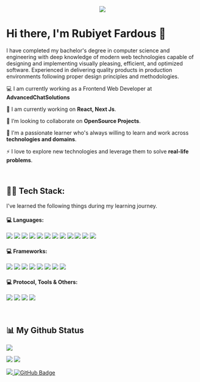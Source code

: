 <p align="center"><img align="center" src="https://user-images.githubusercontent.com/26208205/204192045-8efb70c1-374c-4dc9-9b08-01135cab3d6e.gif"/></p>



# Hi there, I'm Rubiyet Fardous 👋
I have completed my bachelor's degree in computer science and engineering with deep knowledge of modern web technologies capable of designing and implementing visually pleasing, efficient, and optimized software. Experienced in delivering quality products in production environments following proper design principles and methodologies.

💻 I am currently working as a Frontend Web Developer at **AdvancedChatSolutions**

🌱 I am currently working on **React, Next Js**.

👯 I’m looking to collaborate on **OpenSource Projects**.

🔭 I'm a passionate learner who's always willing to learn and work across **technologies and domains**.

⚡ I love to explore new technologies and leverage them to solve **real-life problems**.

<br/>

## 👨‍💻 Tech Stack:
I've learned the following things during my learning journey.
<h4 align="left">💻 Languages:</h4>
<a href="#programming-languages"><img src="https://img.shields.io/badge/JavaScript-F7DF1E.svg?style=for-the-badge&logo=JavaScript&logoColor=black"/></a> <a href="#programming-languages"><img src="https://img.shields.io/badge/TypeScript-3178C6.svg?style=for-the-badge&logo=TypeScript&logoColor=white"/></a> <a href="#programming-languages"><img src="https://img.shields.io/badge/html5-%23E34F26.svg?style=for-the-badge&logo=html5&logoColor=white"/></a> <a href="#programming-languages"><img src="https://img.shields.io/badge/css3-%231572B6.svg?style=for-the-badge&logo=css3&logoColor=white"/></a> <a href="#programming-languages"><img src="https://img.shields.io/badge/PHP-777BB4.svg?style=for-the-badge&logo=PHP&logoColor=white"/></a> <a href="#programming-languages"><img src="https://img.shields.io/badge/Python-3776AB.svg?style=for-the-badge&logo=Python&logoColor=white"/></a> <a href="#programming-languages"><img src="https://img.shields.io/badge/C-A8B9CC.svg?style=for-the-badge&logo=C&logoColor=black"/></a> <a href="#programming-languages"><img src="https://img.shields.io/badge/C%2B%2B-00599C.svg?style=for-the-badge&logo=C%2B%2B&logoColor=white"/></a> <a href="#programming-languages"><img src="https://img.shields.io/badge/java-%23ED8B00.svg?style=for-the-badge&logo=java&logoColor=white"/></a> <a href="#programming-languages"><img src="https://img.shields.io/badge/C%20Sharp-239120.svg?style=for-the-badge&logo=C-Sharp&logoColor=white"/></a> <a href="#programming-languages"><img src="https://img.shields.io/badge/C%20Sharp-239120.svg?style=for-the-badge&logo=C-Sharp&logoColor=white"/></a> <a href="#programming-languages"><img src="https://img.shields.io/badge/-mysql-0D1117?style=for-the-badge&logo=mysql&logoColor=white"/></a>

<h4 align="left">💻 Frameworks:</h4>
<a href="#frontend-technologies"><img src="https://img.shields.io/badge/React-61DAFB.svg?style=for-the-badge&logo=React&logoColor=black"/></a> <a href="#frontend-technologies"><img src="https://img.shields.io/badge/Next.js-000000.svg?style=for-the-badge&logo=Next.js&logoColor=white"/></a> <a href="#frontend-technologies"><img src="https://img.shields.io/badge/Vue.js-4FC08D.svg?style=for-the-badge&logo=vuedotjs&logoColor=white"/></a> <a href="#backend-technologies"><img src="https://img.shields.io/badge/NestJS-E0234E.svg?style=for-the-badge&logo=NestJS&logoColor=white"/></a> <a href="#backend-technologies"><img src="https://img.shields.io/badge/Laravel-FF2D20.svg?style=for-the-badge&logo=Laravel&logoColor=white"/></a> <a href="#frontend-technologies"><img src="https://img.shields.io/badge/tailwindcss-%2338B2AC.svg?style=for-the-badge&logo=tailwind-css&logoColor=white"/></a> <a href="#frontend-technologies"><img src="https://img.shields.io/badge/Bootstrap-7952B3.svg?style=for-the-badge&logo=Bootstrap&logoColor=white"/></a> <a href="#frontend-technologies"><img src="https://img.shields.io/badge/Bulma-00D1B2.svg?style=for-the-badge&logo=Bulma&logoColor=white"/></a>



<h4 align="left">💻 Protocol, Tools & Others:</h4>
<p align="left"> <a href="#backend-technologies"><img src="https://img.shields.io/badge/Apollo%20GraphQL-311C87.svg?style=for-the-badge&logo=Apollo-GraphQL&logoColor=white"/></a> <a href="#backend-technologies"><img src="https://img.shields.io/badge/REST%20API-FF5733.svg?style=for-the-badge&logo=rest-apiL&logoColor=white"/></a> <a href="#backend-technologies"><img src="https://img.shields.io/badge/redux-%23593d88.svg?style=for-the-badge&logo=redux&logoColor=white"/></a> <a href="#frontend-technologies"><img src="https://img.shields.io/badge/ReactQuery-FF4154?style=for-the-badge&logo=Reactquery&logoColor=white"/></a> </p>

<br/>

## 📊 My Github Status

[![](http://github-profile-summary-cards.vercel.app/api/cards/profile-details?username=rubiyet&theme=tokyonight)](https://github.com/vn7n24fzkq/github-profile-summary-cards)

[![](http://github-profile-summary-cards.vercel.app/api/cards/repos-per-language?username=rubiyet&theme=tokyonight)](https://github.com/vn7n24fzkq/github-profile-summary-cards)
[![](http://github-profile-summary-cards.vercel.app/api/cards/most-commit-language?username=rubiyet&theme=tokyonight)](https://github.com/vn7n24fzkq/github-profile-summary-cards)

<a href="https://github.com/rubiyet/github-profile-views-counter">
    <img src="https://komarev.com/ghpvc/?username=rubiyet">
</a><a href="https://github.com/rubiyet?tab=followers"><img src="https://img.shields.io/github/followers/rubiyet?label=Followers&style=social" alt="GitHub Badge"></a>
